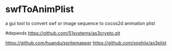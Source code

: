 swfToAnimPlist
==============

a gui tool to convert swf or image sequence to cocos2d animation plist


#depends
https://github.com/51systems/as3crypto.git

https://github.com/huandu/spritemapper
https://github.com/xophiix/as3plist
